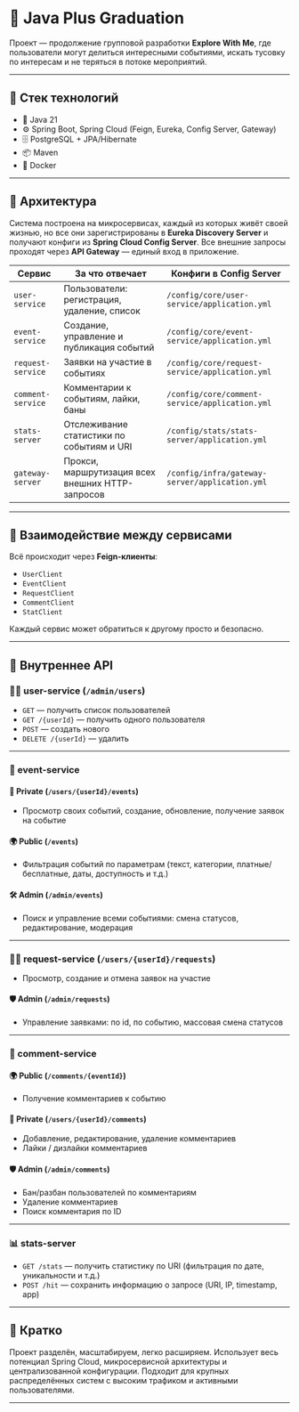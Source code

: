 # 🎉 Java Plus Graduation

Проект — продолжение групповой разработки **Explore With Me**, где пользователи могут делиться интересными событиями, искать тусовку по интересам и не теряться в потоке мероприятий.

---

## 🚀 Стек технологий

- 🧠 Java 21
- ⚙️ Spring Boot, Spring Cloud (Feign, Eureka, Config Server, Gateway)
- 🗄 PostgreSQL + JPA/Hibernate
- 📦 Maven
- 🐳 Docker

---

## 🧩 Архитектура

Система построена на микросервисах, каждый из которых живёт своей жизнью, но все они зарегистрированы в **Eureka Discovery Server** и получают конфиги из **Spring Cloud Config Server**. Все внешние запросы проходят через **API Gateway** — единый вход в приложение.

| Сервис            | За что отвечает                                    | Конфиги в Config Server                           |
|-------------------|-----------------------------------------------------|---------------------------------------------------|
| `user-service`    | Пользователи: регистрация, удаление, список         | `/config/core/user-service/application.yml`       |
| `event-service`   | Создание, управление и публикация событий           | `/config/core/event-service/application.yml`      |
| `request-service` | Заявки на участие в событиях                         | `/config/core/request-service/application.yml`    |
| `comment-service` | Комментарии к событиям, лайки, баны                 | `/config/core/comment-service/application.yml`    |
| `stats-server`    | Отслеживание статистики по событиям и URI          | `/config/stats/stats-server/application.yml`      |
| `gateway-server`  | Прокси, маршрутизация всех внешних HTTP-запросов   | `/config/infra/gateway-server/application.yml`    |

---

## 🤝 Взаимодействие между сервисами

Всё происходит через **Feign-клиенты**:

- `UserClient`
- `EventClient`
- `RequestClient`
- `CommentClient`
- `StatClient`

Каждый сервис может обратиться к другому просто и безопасно.

---

## 🔐 Внутреннее API

### 🧑‍💻 user-service (`/admin/users`)
- `GET` — получить список пользователей
- `GET /{userId}` — получить одного пользователя
- `POST` — создать нового
- `DELETE /{userId}` — удалить

---

### 🎤 event-service

#### 👤 Private (`/users/{userId}/events`)
- Просмотр своих событий, создание, обновление, получение заявок на событие

#### 🌍 Public (`/events`)
- Фильтрация событий по параметрам (текст, категории, платные/бесплатные, даты, доступность и т.д.)

#### 🛠 Admin (`/admin/events`)
- Поиск и управление всеми событиями: смена статусов, редактирование, модерация

---

### 🙋‍♂️ request-service (`/users/{userId}/requests`)
- Просмотр, создание и отмена заявок на участие

#### 🛡 Admin (`/admin/requests`)
- Управление заявками: по id, по событию, массовая смена статусов

---

### 💬 comment-service

#### 🌍 Public (`/comments/{eventId}`)
- Получение комментариев к событию

#### 👤 Private (`/users/{userId}/comments`)
- Добавление, редактирование, удаление комментариев
- Лайки / дизлайки комментариев

#### 🛡 Admin (`/admin/comments`)
- Бан/разбан пользователей по комментариям
- Удаление комментариев
- Поиск комментария по ID

---

### 📊 stats-server

- `GET /stats` — получить статистику по URI (фильтрация по дате, уникальности и т.д.)
- `POST /hit` — сохранить информацию о запросе (URI, IP, timestamp, app)

---

## 📎 Кратко

Проект разделён, масштабируем, легко расширяем. Использует весь потенциал Spring Cloud, микросервисной архитектуры и централизованной конфигурации. Подходит для крупных распределённых систем с высоким трафиком и активными пользователями.

---